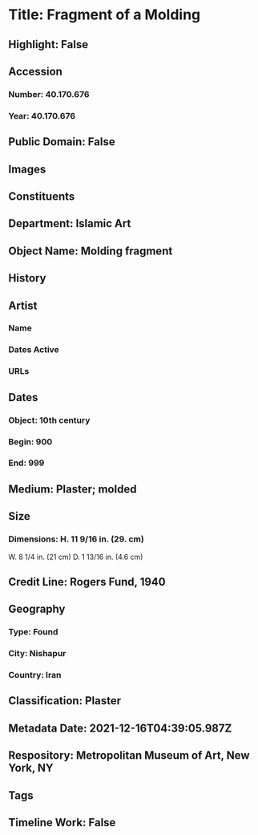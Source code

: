 # Title: Fragment of a Molding
## Highlight: False
## Accession
### Number: 40.170.676
### Year: 40.170.676
## Public Domain: False
## Images
## Constituents
## Department: Islamic Art
## Object Name: Molding fragment
## History
## Artist
### Name
### Dates Active
### URLs
## Dates
### Object: 10th century
### Begin: 900
### End: 999
## Medium: Plaster; molded
## Size
### Dimensions: H. 11 9/16 in. (29. cm)
W. 8 1/4 in. (21 cm)
D. 1 13/16 in. (4.6 cm)
## Credit Line: Rogers Fund, 1940
## Geography
### Type: Found
### City: Nishapur
### Country: Iran
## Classification: Plaster
## Metadata Date: 2021-12-16T04:39:05.987Z
## Respository: Metropolitan Museum of Art, New York, NY
## Tags
## Timeline Work: False